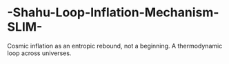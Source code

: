 # -Shahu-Loop-Inflation-Mechanism-SLIM-
 Cosmic inflation as an entropic rebound, not a beginning. A thermodynamic loop across universes.
